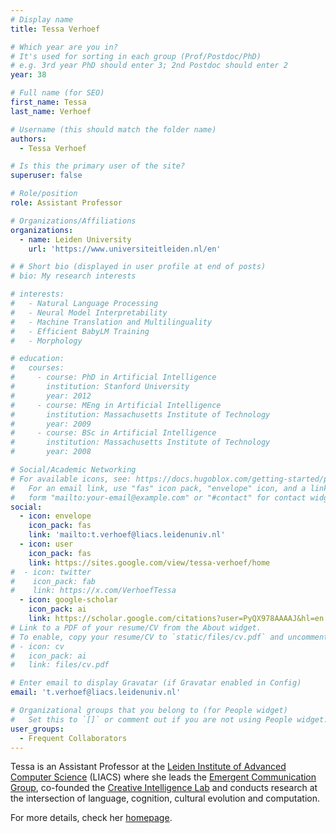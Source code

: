 ```yaml
---
# Display name
title: Tessa Verhoef

# Which year are you in?
# It's used for sorting in each group (Prof/Postdoc/PhD)
# e.g. 3rd year PhD should enter 3; 2nd Postdoc should enter 2
year: 38

# Full name (for SEO)
first_name: Tessa
last_name: Verhoef

# Username (this should match the folder name)
authors:
  - Tessa Verhoef

# Is this the primary user of the site?
superuser: false

# Role/position
role: Assistant Professor

# Organizations/Affiliations
organizations:
  - name: Leiden University
    url: 'https://www.universiteitleiden.nl/en'

# # Short bio (displayed in user profile at end of posts)
# bio: My research interests 

# interests:
#   - Natural Language Processing
#   - Neural Model Interpretability
#   - Machine Translation and Multilinguality
#   - Efficient BabyLM Training
#   - Morphology

# education:
#   courses:
#     - course: PhD in Artificial Intelligence
#       institution: Stanford University
#       year: 2012
#     - course: MEng in Artificial Intelligence
#       institution: Massachusetts Institute of Technology
#       year: 2009
#     - course: BSc in Artificial Intelligence
#       institution: Massachusetts Institute of Technology
#       year: 2008

# Social/Academic Networking
# For available icons, see: https://docs.hugoblox.com/getting-started/page-builder/#icons
#   For an email link, use "fas" icon pack, "envelope" icon, and a link in the
#   form "mailto:your-email@example.com" or "#contact" for contact widget.
social:
  - icon: envelope
    icon_pack: fas
    link: 'mailto:t.verhoef@liacs.leidenuniv.nl'
  - icon: user
    icon_pack: fas
    link: https://sites.google.com/view/tessa-verhoef/home
#  - icon: twitter
#    icon_pack: fab
#    link: https://x.com/VerhoefTessa
  - icon: google-scholar
    icon_pack: ai
    link: https://scholar.google.com/citations?user=PyQX978AAAAJ&hl=en
# Link to a PDF of your resume/CV from the About widget.
# To enable, copy your resume/CV to `static/files/cv.pdf` and uncomment the lines below.
# - icon: cv
#   icon_pack: ai
#   link: files/cv.pdf

# Enter email to display Gravatar (if Gravatar enabled in Config)
email: 't.verhoef@liacs.leidenuniv.nl'

# Organizational groups that you belong to (for People widget)
#   Set this to `[]` or comment out if you are not using People widget.
user_groups:
  - Frequent Collaborators
---
```


Tessa is an Assistant Professor at the [Leiden Institute of Advanced Computer Science](https://liacs.leidenuniv.nl/) (LIACS) where she leads the [Emergent Communication Group](https://sites.google.com/view/tessa-verhoef/group), co-founded the [Creative Intelligence Lab](https://cil.universiteitleiden.nl/) and conducts research at the intersection of language, cognition, cultural evolution and computation. 


For more details, check her [homepage](https://yevgen.web.rug.nl/index.html).
